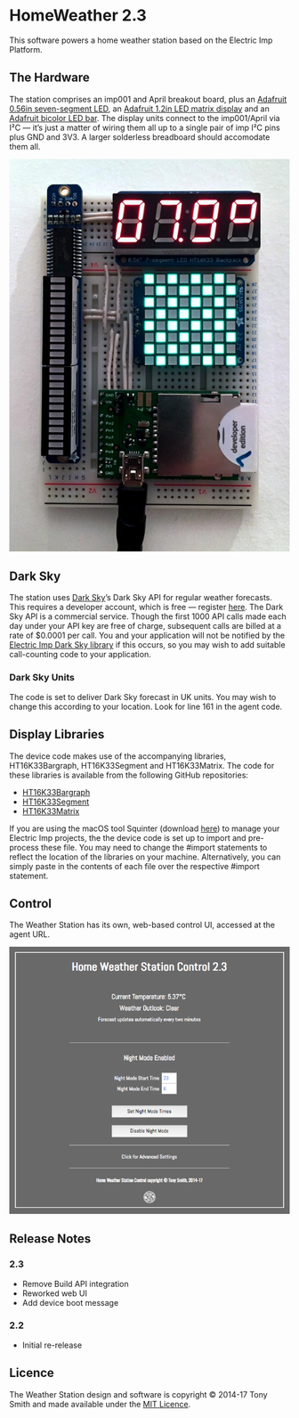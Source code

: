 # HomeWeather 2.3

This software powers a home weather station based on the Electric Imp Platform.

## The Hardware

The station comprises an imp001 and April breakout board, plus an [Adafruit 0.56in seven-segment LED](https://www.adafruit.com/products/878), an [Adafruit 1.2in LED matrix display](https://www.adafruit.com/products/1856) and an [Adafruit bicolor LED bar](https://www.adafruit.com/products/1721). The display units connect to the imp001/April via I&sup2;C &mdash; it’s just a matter of wiring them all up to a single pair of imp I&sup2;C pins plus GND and 3V3. A larger solderless breadboard should accomodate them all.

![Weather Station](ws.jpg)

## Dark Sky

The station uses [Dark Sky](https://darksky.net/)’s Dark Sky API for regular weather forecasts. This requires a developer account, which is free &mdash; register [here](https://darksky.net/dev/register). The Dark Sky API is a commercial service. Though the first 1000 API calls made each day under your API key are free of charge, subsequent calls are billed at a rate of $0.0001 per call. You and your application will not be notified by the [Electric Imp Dark Sky library](https://electricimp.com/docs/libraries/webservices/darksky/) if this occurs, so you may wish to add suitable call-counting code to your application.

### Dark Sky Units

The code is set to deliver Dark Sky forecast in UK units. You may wish to change this according to your location. Look for line 161 in the agent code.

## Display Libraries

The device code makes use of the accompanying libraries, HT16K33Bargraph, HT16K33Segment and HT16K33Matrix. The code for these libraries is available from the following GitHub repositories:

- [HT16K33Bargraph](https://github.com/smittytone/HT16K33Bargraph)
- [HT16K33Segment](https://github.com/smittytone/HT16K33Segment)
- [HT16K33Matrix](https://github.com/smittytone/HT16K33Matrix)

If you are using the macOS tool Squinter (download [here](https://electricimp.com/docs/attachments/squinter/squinter_1_0_119.zip)) to manage your Electric Imp projects, the the device code is set up to import and pre-process these file. You may need to change the #import statements to reflect the location of the libraries on your machine. Alternatively, you can simply paste in the contents of each file over the respective #import statement.

## Control

The Weather Station has its own, web-based control UI, accessed at the agent URL.

![Weather Station UI](grab01.png)

## Release Notes

### 2.3

- Remove Build API integration
- Reworked web UI
- Add device boot message

### 2.2

- Initial re-release

## Licence

The Weather Station design and software is copyright &copy; 2014-17 Tony Smith and made available under the [MIT Licence](./LICENSE).
